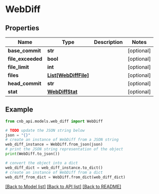 # WebDiff


## Properties

Name | Type | Description | Notes
------------ | ------------- | ------------- | -------------
**base_commit** | **str** |  | [optional] 
**file_exceeded** | **bool** |  | [optional] 
**file_limit** | **int** |  | [optional] 
**files** | [**List[WebDiffFile]**](WebDiffFile.md) |  | [optional] 
**head_commit** | **str** |  | [optional] 
**stat** | [**WebDiffStat**](WebDiffStat.md) |  | [optional] 

## Example

```python
from cnb_api.models.web_diff import WebDiff

# TODO update the JSON string below
json = "{}"
# create an instance of WebDiff from a JSON string
web_diff_instance = WebDiff.from_json(json)
# print the JSON string representation of the object
print(WebDiff.to_json())

# convert the object into a dict
web_diff_dict = web_diff_instance.to_dict()
# create an instance of WebDiff from a dict
web_diff_from_dict = WebDiff.from_dict(web_diff_dict)
```
[[Back to Model list]](../README.md#documentation-for-models) [[Back to API list]](../README.md#documentation-for-api-endpoints) [[Back to README]](../README.md)


